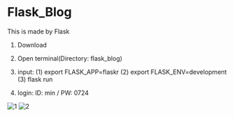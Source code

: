# Flask_Blog

This is made by Flask

1. Download

2. Open terminal(Directory: flask_blog)

3. input: (1) export FLASK_APP=flaskr  (2) export FLASK_ENV=development  (3) flask run

4. login: ID: min / PW: 0724

![1](https://user-images.githubusercontent.com/43161094/55701446-1b906280-5a0e-11e9-917a-350897e0978c.jpg)
![2](https://user-images.githubusercontent.com/43161094/55701449-1cc18f80-5a0e-11e9-8818-e5e0dff2cb06.jpg)
